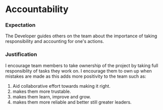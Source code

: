 # Accountability

### Expectation
The Developer guides others on the team about the importance of taking responsibility and accounting for one's actions.

### Justification
I encourage team members to take ownership of the project by taking full responsiblity of tasks they work on. I encourage them to own up when mistakes are made as this adds more positivity to the team such as:
1. Aid collaborative effort towards making it right.
2. makes them more trustable.
3. makes them learn, improve and grow.
4. makes them more reliable and better still greater leaders.